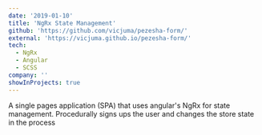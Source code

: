```yaml
---
date: '2019-01-10'
title: 'NgRx State Management'
github: 'https://github.com/vicjuma/pezesha-form/'
external: 'https://vicjuma.github.io/pezesha-form/'
tech:
  - NgRx
  - Angular
  - SCSS
company: ''
showInProjects: true
---
```


A single pages application (SPA) that uses angular's NgRx for state management. Procedurally signs ups the user and changes the store state in the process
